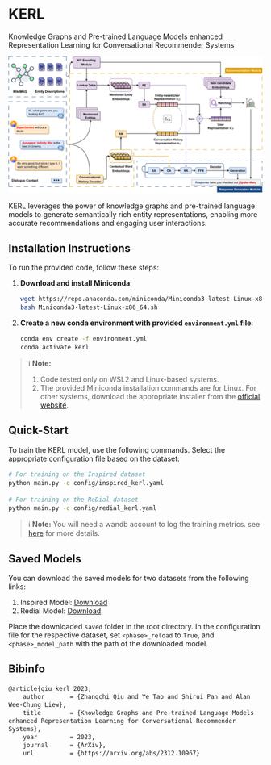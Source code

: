 # KERL

Knowledge Graphs and Pre-trained Language Models enhanced Representation Learning for Conversational Recommender Systems

<img src="assets/model_overview_v2-1.png" width = "1000" />

KERL leverages the power of knowledge graphs and pre-trained language models to generate semantically rich entity representations, enabling more accurate recommendations and engaging user interactions.

## Installation Instructions

To run the provided code, follow these steps:

1. **Download and install Miniconda**:
   ```bash
   wget https://repo.anaconda.com/miniconda/Miniconda3-latest-Linux-x86_64.sh
   bash Miniconda3-latest-Linux-x86_64.sh
   ```

2. **Create a new conda environment with provided `environment.yml` file**:

   ```bash
   conda env create -f environment.yml
   conda activate kerl
   ```

> :information_source: **Note:** 
> 1. Code tested only on WSL2 and Linux-based systems.
> 2. The provided Miniconda installation commands are for Linux. For other systems, download the appropriate installer from the [official website](https://docs.conda.io/en/latest/miniconda.html).

## Quick-Start


To train the KERL model, use the following commands. Select the appropriate configuration file based on the dataset:

```bash
# For training on the Inspired dataset
python main.py -c config/inspired_kerl.yaml

# For training on the ReDial dataset
python main.py -c config/redial_kerl.yaml

```

> :information_source: **Note:** You will need a wandb account to log the training metrics. see [here](https://docs.wandb.ai/quickstart) for more details.


## Saved Models

You can download the saved models for two datasets from the following links:

1. Inspired Model: [Download](https://drive.google.com/file/d/1-0Z3Z3Z3Z3Z3Z3Z3Z3Z3Z3Z3Z3Z3Z3Z/view?usp=sharing)
2. Redial Model: [Download](https://drive.google.com/file/d/1-0Z3Z3Z3Z3Z3Z3Z3Z3Z3Z3Z3Z3Z3Z3Z/view?usp=sharing)


Place the downloaded `saved` folder in the root directory.
In the configuration file for the respective dataset, set `<phase>_reload` to `True`,
and `<phase>_model_path` with the path of the downloaded model.


## Bibinfo

```
@article{qiu_kerl_2023,
	author       = {Zhangchi Qiu and Ye Tao and Shirui Pan and Alan Wee-Chung Liew},
	title        = {Knowledge Graphs and Pre-trained Language Models enhanced Representation Learning for Conversational Recommender Systems},
	year         = 2023,
	journal      = {ArXiv},
	url          = {https://arxiv.org/abs/2312.10967}
```